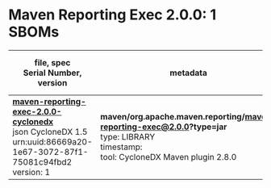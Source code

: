 Maven Reporting Exec 2.0.0: 1 SBOMs
=======

| file, spec<br>Serial Number, version| metadata | components<br>by type<br>- libs purl types |
| ----------------------------------- | -------- | ------------------------------------------ |
| **[maven-reporting-exec-2.0.0-cyclonedx](maven/org.apache.maven.reporting/maven-reporting-exec/2.0.0/maven-reporting-exec-2.0.0-cyclonedx.json)**<br>json CycloneDX 1.5<br>urn:uuid:86669a20-1e67-3072-87f1-75081c94fbd2<br>version: 1 | **maven/org.apache.maven.reporting/maven-reporting-exec@2.0.0?type=jar**<br>type: LIBRARY<br>timestamp: <br>tool: CycloneDX Maven plugin 2.8.0 | 38<br>`library`: 38 <br>- `maven`: 38  |
